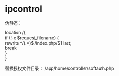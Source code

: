 # ipcontrol


伪静态：

location /{     
    if (!-e $request_filename) {       
        rewrite ^/(.*)$ /index.php/$1 last;       
        break;     
    }    
}


替换授权文件目录：
/app/home/controller/softauth.php
